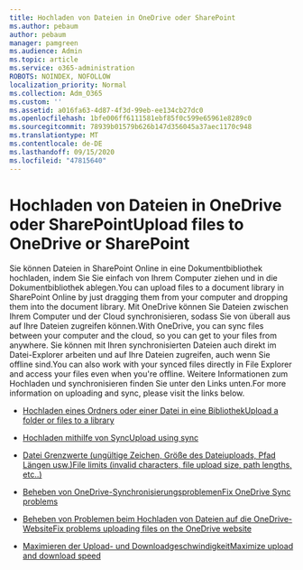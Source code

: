 ```yaml
---
title: Hochladen von Dateien in OneDrive oder SharePoint
ms.author: pebaum
author: pebaum
manager: pamgreen
ms.audience: Admin
ms.topic: article
ms.service: o365-administration
ROBOTS: NOINDEX, NOFOLLOW
localization_priority: Normal
ms.collection: Adm_O365
ms.custom: ''
ms.assetid: a016fa63-4d87-4f3d-99eb-ee134cb27dc0
ms.openlocfilehash: 1bfe006ff6111581ebf85f0c599e65961e8289c0
ms.sourcegitcommit: 78939b01579b626b147d356045a37aec1170c948
ms.translationtype: MT
ms.contentlocale: de-DE
ms.lasthandoff: 09/15/2020
ms.locfileid: "47815640"
---
```

# <a name="upload-files-to-onedrive-or-sharepoint"></a><span data-ttu-id="5dc9e-102">Hochladen von Dateien in OneDrive oder SharePoint</span><span class="sxs-lookup"><span data-stu-id="5dc9e-102">Upload files to OneDrive or SharePoint</span></span>

<span data-ttu-id="5dc9e-103">Sie können Dateien in SharePoint Online in eine Dokumentbibliothek hochladen, indem Sie Sie einfach von Ihrem Computer ziehen und in die Dokumentbibliothek ablegen.</span><span class="sxs-lookup"><span data-stu-id="5dc9e-103">You can upload files to a document library in SharePoint Online by just dragging them from your computer and dropping them into the document library.</span></span> <span data-ttu-id="5dc9e-104">Mit OneDrive können Sie Dateien zwischen Ihrem Computer und der Cloud synchronisieren, sodass Sie von überall aus auf Ihre Dateien zugreifen können.</span><span class="sxs-lookup"><span data-stu-id="5dc9e-104">With OneDrive, you can sync files between your computer and the cloud, so you can get to your files from anywhere.</span></span> <span data-ttu-id="5dc9e-105">Sie können mit Ihren synchronisierten Dateien auch direkt im Datei-Explorer arbeiten und auf Ihre Dateien zugreifen, auch wenn Sie offline sind.</span><span class="sxs-lookup"><span data-stu-id="5dc9e-105">You can also work with your synced files directly in File Explorer and access your files even when you're offline.</span></span> <span data-ttu-id="5dc9e-106">Weitere Informationen zum Hochladen und synchronisieren finden Sie unter den Links unten.</span><span class="sxs-lookup"><span data-stu-id="5dc9e-106">For more information on uploading and sync, please visit the links below.</span></span>

- [<span data-ttu-id="5dc9e-107">Hochladen eines Ordners oder einer Datei in eine Bibliothek</span><span class="sxs-lookup"><span data-stu-id="5dc9e-107">Upload a folder or files to a library</span></span>](https://support.office.com/article/upload-a-folder-or-files-to-a-document-library-eb18fcba-c953-4d45-8d90-8da66edeacdb)

- [<span data-ttu-id="5dc9e-108">Hochladen mithilfe von Sync</span><span class="sxs-lookup"><span data-stu-id="5dc9e-108">Upload using sync</span></span>](https://support.office.com/article/sync-files-with-the-onedrive-sync-client-in-windows-615391c4-2bd3-4aae-a42a-858262e42a49)

- [<span data-ttu-id="5dc9e-109">Datei Grenzwerte (ungültige Zeichen, Größe des Dateiuploads, Pfad Längen usw.)</span><span class="sxs-lookup"><span data-stu-id="5dc9e-109">File limits (invalid characters, file upload size, path lengths, etc..)</span></span>](https://support.office.com/article/invalid-file-names-and-file-types-in-onedrive-onedrive-for-business-and-sharepoint-64883a5d-228e-48f5-b3d2-eb39e07630fa)

- [<span data-ttu-id="5dc9e-110">Beheben von OneDrive-Synchronisierungsproblemen</span><span class="sxs-lookup"><span data-stu-id="5dc9e-110">Fix OneDrive Sync problems</span></span>](https://support.office.com/article/Fix-OneDrive-sync-problems-83ab0d8a-8400-45b0-8dcf-dc8aa8a6bcf8)

- [<span data-ttu-id="5dc9e-111">Beheben von Problemen beim Hochladen von Dateien auf die OneDrive-Website</span><span class="sxs-lookup"><span data-stu-id="5dc9e-111">Fix problems uploading files on the OneDrive website</span></span>](https://support.office.com/article/Fix-problems-uploading-files-on-the-OneDrive-website-9afcc4a0-e344-4bc9-9c9d-59d3e802247e)

- [<span data-ttu-id="5dc9e-112">Maximieren der Upload- und Downloadgeschwindigkeit</span><span class="sxs-lookup"><span data-stu-id="5dc9e-112">Maximize upload and download speed</span></span>](https://support.office.com/article/Maximize-upload-and-download-speed-8eeadfb8-501f-406d-997b-98ab6ff67f43)